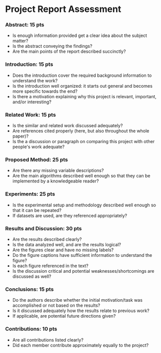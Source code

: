 # Project Report Assessment


### Abstract: 15 pts

- Is enough information provided get a clear idea about the subject matter?
- Is the abstract conveying the findings?
- Are the main points of the report described succinctly?

### Introduction: 15 pts

- Does the introduction cover the required background information to understand the work?
- Is the introduction well organized: it starts out general and becomes more specific towards the end?
- Is there a motivation explaining why this project is relevant, important, and/or interesting?

### Related Work: 15 pts

- Is the similar and related work discussed adequately?
- Are references cited properly (here, but also throughout the whole paper)?
- Is the a discussion or paragraph on comparing this project with other people's work adequate?


### Proposed Method: 25 pts

- Are there any missing variable descriptions?
- Are the main algorithms described well enough so that they can be implemented by a knowledgeable reader?

### Experiments: 25 pts

- Is the experimental setup and methodology described well enough so that it can be repeated?
- If datasets are used, are they referenced appropriately?

### Results and Discussion: 30 pts

- Are the results described clearly?
- Is the data analyzed well, and are the results logical?
- Are the figures clear and have no missing labels?
- Do the figure captions have sufficient information to understand the figure?
- Is each figure referenced in the text?
- Is the discussion critical and potential weaknesses/shortcomings are discussed as well? 

### Conclusions: 15 pts

- Do the authors describe whether the initial motivation/task was accomplished or not based on the results?
- Is it discussed adequately how the results relate to previous work?
- If applicable, are potential future directions given?

### Contributions: 10 pts

- Are all contributions listed clearly?
- Did each member contribute approximately equally to the project?

